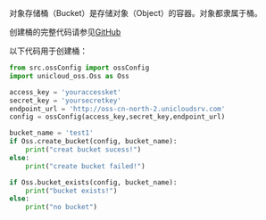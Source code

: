 对象存储桶（Bucket）是存储对象（Object）的容器。对象都隶属于桶。

创建桶的完整代码请参见[GitHub](https://github.com/unicloud-uos/uos-sdk-python/blob/master/sample/sample_create_bucket.py)

以下代码用于创建桶：

```python
from src.ossConfig import ossConfig
import unicloud_oss.Oss as Oss

access_key = 'youraccessket'
secret_key = 'yoursecretkey'
endpoint_url = 'http://oss-cn-north-2.unicloudsrv.com'
config = ossConfig(access_key,secret_key,endpoint_url)

bucket_name = 'test1'
if Oss.create_bucket(config, bucket_name):
    print("creat bucket sucess!")
else:
    print("create bucket failed!")

if Oss.bucket_exists(config, bucket_name):
    print("bucket exists!")
else:
    print("no bucket")

```